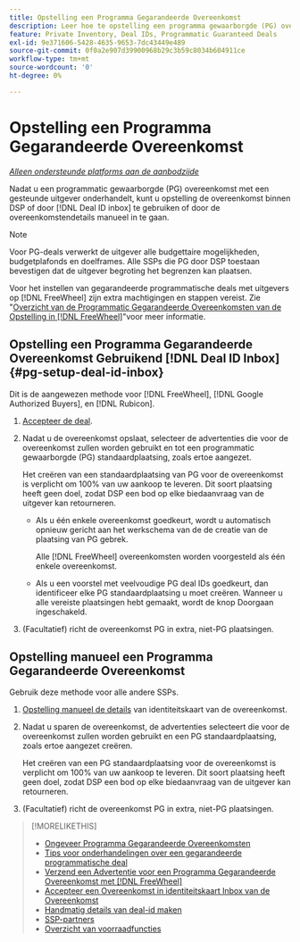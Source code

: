 ```yaml
---
title: Opstelling een Programma Gegarandeerde Overeenkomst
description: Leer hoe te opstelling een programma gewaarborgde (PG) overeenkomst u met een uitgever hebt onderhandeld.
feature: Private Inventory, Deal IDs, Programmatic Guaranteed Deals
exl-id: 9e371606-5428-4635-9653-7dc43449e489
source-git-commit: 0f0a2e907d39900968b29c3b59c8034b604911ce
workflow-type: tm+mt
source-wordcount: '0'
ht-degree: 0%

---
```


# Opstelling een Programma Gegarandeerde Overeenkomst

*[Alleen ondersteunde platforms aan de aanbodzijde](programmatic-guaranteed-about.md)*

Nadat u een programmatic gewaarborgde (PG) overeenkomst met een gesteunde uitgever onderhandelt, kunt u opstelling de overeenkomst binnen DSP of door [!DNL Deal ID inbox] te gebruiken of door de overeenkomstendetails manueel in te gaan.

>[!NOTE]
>
> Voor PG-deals verwerkt de uitgever alle budgettaire mogelijkheden, budgetplafonds en doelframes. Alle SSPs die PG door DSP toestaan bevestigen dat de uitgever begroting het begrenzen kan plaatsen.
>
> Voor het instellen van gegarandeerde programmatische deals met uitgevers op [!DNL FreeWheel] zijn extra machtigingen en stappen vereist. Zie &quot;[Overzicht van de Programmatic Gegarandeerde Overeenkomsten van de Opstelling in [!DNL FreeWheel]](freewheel-overview.md)&quot;voor meer informatie.

## Opstelling een Programma Gegarandeerde Overeenkomst Gebruikend [!DNL Deal ID Inbox] {#pg-setup-deal-id-inbox}

Dit is de aangewezen methode voor [!DNL FreeWheel], [!DNL Google Authorized Buyers], en [!DNL Rubicon].

1. [Accepteer de deal](deal-id-inbox-accept.md).

1. Nadat u de overeenkomst opslaat, selecteer de advertenties die voor de overeenkomst zullen worden gebruikt en tot een programmatic gewaarborgde (PG) standaardplaatsing, zoals ertoe aangezet.

   Het creëren van een standaardplaatsing van PG voor de overeenkomst is verplicht om 100% van uw aankoop te leveren. Dit soort plaatsing heeft geen doel, zodat DSP een bod op elke biedaanvraag van de uitgever kan retourneren.

   * Als u één enkele overeenkomst goedkeurt, wordt u automatisch opnieuw gericht aan het werkschema van de de creatie van de plaatsing van PG gebrek.

      Alle [!DNL FreeWheel] overeenkomsten worden voorgesteld als één enkele overeenkomst.

   * Als u een voorstel met veelvoudige PG deal IDs goedkeurt, dan identificeer elke PG standaardplaatsing u moet creëren. Wanneer u alle vereiste plaatsingen hebt gemaakt, wordt de knop Doorgaan ingeschakeld.

1. (Facultatief) richt de overeenkomst PG in extra, niet-PG plaatsingen.

## Opstelling manueel een Programma Gegarandeerde Overeenkomst

Gebruik deze methode voor alle andere SSPs.

1. [Opstelling manueel de details](deal-id-create.md) van identiteitskaart van de overeenkomst.

1. Nadat u sparen de overeenkomst, de advertenties selecteert die voor de overeenkomst zullen worden gebruikt en een PG standaardplaatsing, zoals ertoe aangezet creëren.

   Het creëren van een PG standaardplaatsing voor de overeenkomst is verplicht om 100% van uw aankoop te leveren. Dit soort plaatsing heeft geen doel, zodat DSP een bod op elke biedaanvraag van de uitgever kan retourneren.

1. (Facultatief) richt de overeenkomst PG in extra, niet-PG plaatsingen.

>[!MORELIKETHIS]
>
>* [Ongeveer Programma Gegarandeerde Overeenkomsten](programmatic-guaranteed-about.md)
>* [Tips voor onderhandelingen over een gegarandeerde programmatische deal](/help/dsp/inventory/programmatic-guaranteed-tips.md)
>* [Verzend een Advertentie voor een Programma Gegarandeerde Overeenkomst met [!DNL FreeWheel]](freewheel-submit.md)
>* [Accepteer een Overeenkomst in identiteitskaart Inbox van de Overeenkomst](deal-id-inbox-accept.md)
>* [Handmatig details van deal-id maken](deal-id-create.md)
>* [SSP-partners](ssp-partners.md)
>* [Overzicht van voorraadfuncties](inventory-overview.md)

